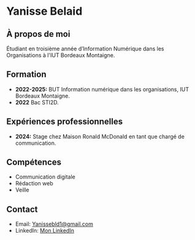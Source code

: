 # Yanisse Belaid

## À propos de moi
Étudiant en troisième année d’Information Numérique dans les Organisations à l'IUT Bordeaux Montaigne.


## Formation
- **2022-2025:** BUT Information numérique dans les organisations, IUT Bordeaux Montaigne.
- **2022** Bac STI2D.

## Expériences professionnelles
- **2024:** Stage chez Maison Ronald McDonald en tant que chargé de communication.

## Compétences
- Communication digitale
- Rédaction web
- Veille

## Contact
- Email: Yanissebld1@gmail.com
- LinkedIn: [Mon LinkedIn](https://www.linkedin.com/in/yanisse-belaid-7b0829259/)
